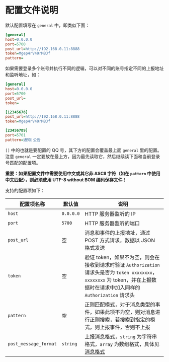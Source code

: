 # 配置文件说明

默认配置填写在 `general` 中，即类似下面：

```ini
[general]
host=0.0.0.0
port=5700
post_url=http://192.168.0.11:8888
token=Mgep4rV49rM8Jf
pattern=
```

如果需要登录多个账号并执行不同的逻辑，可以对不同的账号指定不同的上报地址和监听地址，如：

```ini
[general]
host=0.0.0.0
port=5700
post_url=
token=

[12345678]
post_url=http://192.168.0.11:8888
token=Mgep4rV49rM8Jf

[23456789]
port=5701
pattern=通知|公告
```

`[]` 中的也就是要配置的 QQ 号，其下方的配置会覆盖最上面 `general` 里的配置。注意 `general` 一定要放在最上方，因为最先读取它，然后继续读下面和当前登录号匹配的配置项。

**重要：如果配置文件中需要使用中文或其它非 ASCII 字符（如在 `pattern` 中使用中文匹配），则必须使用 UTF-8 without BOM 编码保存文件！**

支持的配置项如下：

| 配置项名称 | 默认值 | 说明 |
| -------- | ------ | --- |
| `host` | `0.0.0.0` | HTTP 服务器监听的 IP |
| `port` | `5700` | HTTP 服务器监听的端口 |
| `post_url` | 空 | 消息和事件的上报地址，通过 POST 方式请求，数据以 JSON 格式发送 |
| `token` | 空 | 验证 token，如果不为空，则会在接收到请求时验证 `Authorization` 请求头是否为 `token xxxxxxxx`，`xxxxxxxx` 为 token，并在上报数据时在请求中加入同样的 `Authorization` 请求头 |
| `pattern` | 空 | 正则匹配模式，对于消息类型的事件，如果此项不为空，则对消息进行正则搜索，若搜索到指定的模式，则上报事件，否则不上报 |
| `post_message_format` | `string` | 上报消息格式，`string` 为字符串格式，`array` 为数组格式，具体见 [消息格式](https://richardchien.github.io/coolq-http-api/#/Message) |
